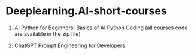 # Deeplearning.AI-short-courses

1. AI Python for Beginners: Basics of AI Python Coding
  (all courses code are available in the zip file)

2. ChatGPT Prompt Engineering for Developers
